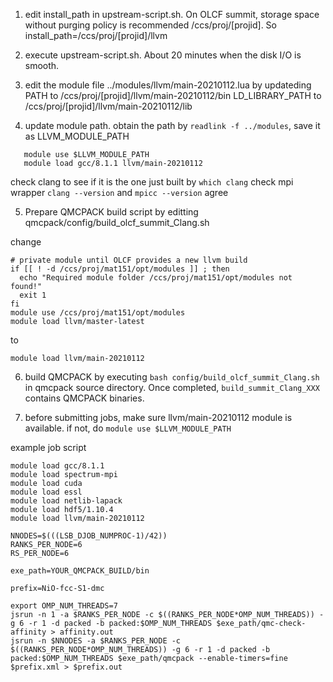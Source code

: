 1. edit install_path in upstream-script.sh. On OLCF summit, storage space without purging policy is recommended /ccs/proj/[projid]. So install_path=/ccs/proj/[projid]/llvm

2. execute upstream-script.sh. About 20 minutes when the disk I/O is smooth.

3. edit the module file ../modules/llvm/main-20210112.lua by updateding
     PATH to /ccs/proj/[projid]/llvm/main-20210112/bin
     LD_LIBRARY_PATH to  /ccs/proj/[projid]/llvm/main-20210112/lib

4. update module path. obtain the path by `readlink -f ../modules`, save it as LLVM_MODULE_PATH

```
   module use $LLVM_MODULE_PATH
   module load gcc/8.1.1 llvm/main-20210112
```

   check clang to see if it is the one just built by `which clang`
   check mpi wrapper `clang --version` and `mpicc --version` agree

5. Prepare QMCPACK build script by editting qmcpack/config/build_olcf_summit_Clang.sh

change
```
# private module until OLCF provides a new llvm build
if [[ ! -d /ccs/proj/mat151/opt/modules ]] ; then
  echo "Required module folder /ccs/proj/mat151/opt/modules not found!"
  exit 1
fi
module use /ccs/proj/mat151/opt/modules
module load llvm/master-latest

```
to
```
module load llvm/main-20210112

```

6. build QMCPACK by executing `bash config/build_olcf_summit_Clang.sh` in qmcpack source directory. Once completed, `build_summit_Clang_XXX` contains QMCPACK binaries.

7. before submitting jobs, make sure llvm/main-20210112 module is available. if not, do `module use $LLVM_MODULE_PATH`

example job script

```
module load gcc/8.1.1
module load spectrum-mpi
module load cuda
module load essl
module load netlib-lapack
module load hdf5/1.10.4
module load llvm/main-20210112

NNODES=$(((LSB_DJOB_NUMPROC-1)/42))
RANKS_PER_NODE=6
RS_PER_NODE=6

exe_path=YOUR_QMCPACK_BUILD/bin

prefix=NiO-fcc-S1-dmc

export OMP_NUM_THREADS=7
jsrun -n 1 -a $RANKS_PER_NODE -c $((RANKS_PER_NODE*OMP_NUM_THREADS)) -g 6 -r 1 -d packed -b packed:$OMP_NUM_THREADS $exe_path/qmc-check-affinity > affinity.out
jsrun -n $NNODES -a $RANKS_PER_NODE -c $((RANKS_PER_NODE*OMP_NUM_THREADS)) -g 6 -r 1 -d packed -b packed:$OMP_NUM_THREADS $exe_path/qmcpack --enable-timers=fine $prefix.xml > $prefix.out
```
